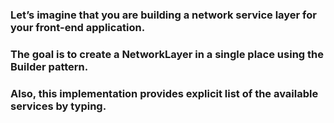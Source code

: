 ### Let’s imagine that you are building a network service layer for your front-end application.

### The goal is to create a NetworkLayer in a single place using the Builder pattern.

### Also, this implementation provides explicit list of the available services by typing.

